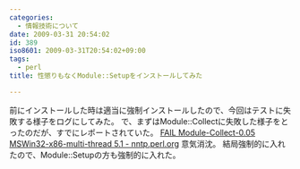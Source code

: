 ```yaml
---
categories:
  - 情報技術について
date: 2009-03-31 20:54:02
id: 389
iso8601: 2009-03-31T20:54:02+09:00
tags:
  - perl
title: 性懲りもなくModule::Setupをインストールしてみた

---
```


<p>前にインストールした時は適当に強制インストールしたので、今回はテストに失敗する様子をログにしてみた。
で、まずはModule::Collectに失敗した様子をとったのだが、すでにレポートされていた。
<a href="http://www.cpantesters.org/cpan/report/03253607-b19f-3f77-b713-d32bba55d77f">FAIL Module-Collect-0.05 MSWin32-x86-multi-thread 5.1 - nntp.perl.org</a>
意気消沈。
結局強制的に入れたので、Module::Setupの方も強制的に入れた。</p>
    	